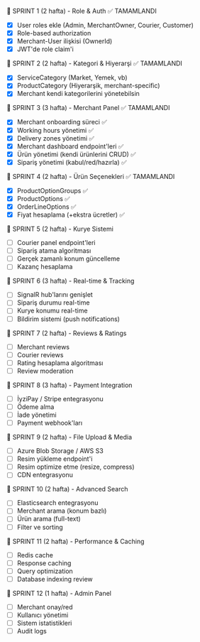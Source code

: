 📅 SPRINT 1 (2 hafta) - Role & Auth ✅ TAMAMLANDI
- [x] User roles ekle (Admin, MerchantOwner, Courier, Customer)
- [x] Role-based authorization
- [x] Merchant-User ilişkisi (OwnerId)
- [x] JWT'de role claim'i

📅 SPRINT 2 (2 hafta) - Kategori & Hiyerarşi ✅ TAMAMLANDI
- [x] ServiceCategory (Market, Yemek, vb)
- [x] ProductCategory (Hiyerarşik, merchant-specific)
- [x] Merchant kendi kategorilerini yönetebilsin

📅 SPRINT 3 (3 hafta) - Merchant Panel ✅ TAMAMLANDI
- [x] Merchant onboarding süreci ✅
- [x] Working hours yönetimi ✅
- [x] Delivery zones yönetimi ✅
- [x] Merchant dashboard endpoint'leri ✅
- [x] Ürün yönetimi (kendi ürünlerini CRUD) ✅
- [x] Sipariş yönetimi (kabul/red/hazırla) ✅

📅 SPRINT 4 (2 hafta) - Ürün Seçenekleri ✅ TAMAMLANDI
- [x] ProductOptionGroups ✅
- [x] ProductOptions ✅
- [x] OrderLineOptions ✅
- [x] Fiyat hesaplama (+ekstra ücretler) ✅

📅 SPRINT 5 (2 hafta) - Kurye Sistemi
- [ ] Courier panel endpoint'leri
- [ ] Sipariş atama algoritması
- [ ] Gerçek zamanlı konum güncelleme
- [ ] Kazanç hesaplama

📅 SPRINT 6 (3 hafta) - Real-time & Tracking
- [ ] SignalR hub'larını genişlet
- [ ] Sipariş durumu real-time
- [ ] Kurye konumu real-time
- [ ] Bildirim sistemi (push notifications)

📅 SPRINT 7 (2 hafta) - Reviews & Ratings
- [ ] Merchant reviews
- [ ] Courier reviews
- [ ] Rating hesaplama algoritması
- [ ] Review moderation

📅 SPRINT 8 (3 hafta) - Payment Integration
- [ ] İyziPay / Stripe entegrasyonu
- [ ] Ödeme alma
- [ ] İade yönetimi
- [ ] Payment webhook'ları

📅 SPRINT 9 (2 hafta) - File Upload & Media
- [ ] Azure Blob Storage / AWS S3
- [ ] Resim yükleme endpoint'i
- [ ] Resim optimize etme (resize, compress)
- [ ] CDN entegrasyonu

📅 SPRINT 10 (2 hafta) - Advanced Search
- [ ] Elasticsearch entegrasyonu
- [ ] Merchant arama (konum bazlı)
- [ ] Ürün arama (full-text)
- [ ] Filter ve sorting

📅 SPRINT 11 (2 hafta) - Performance & Caching
- [ ] Redis cache
- [ ] Response caching
- [ ] Query optimization
- [ ] Database indexing review

📅 SPRINT 12 (1 hafta) - Admin Panel
- [ ] Merchant onay/red
- [ ] Kullanıcı yönetimi
- [ ] Sistem istatistikleri
- [ ] Audit logs